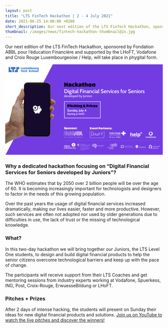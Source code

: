 ```yaml
---
layout: post
title: "LTS FinTech Hackathon | 2 - 4 July 2021"
date: 2021-06-25 14:00:00 +0200
short_description: Our next edition of the LTS FinTech Hackathon, sponsored by Fondation ABBL pour l’éducation Financière and supported by the LHoFT,  Vodafone and Croix Rouge Luxembourgeoise / Help, will take place in phygital form...
thumbnail: /images/news/fintech-hackathon-thumbnail@2x.jpg
---
```


Our next edition of the LTS FinTech Hackathon, sponsored by Fondation ABBL pour l’éducation Financière and supported by the LHoFT,  Vodafone and Croix Rouge Luxembourgeoise / Help, will take place in phygital form.

![FinTech Hackathon Cover](/images/news/fintech-hackathon@2x.jpg)

### Why a dedicated hackathon focusing on “Digital Financial Services for Seniors developed by Juniors”?

The WHO estimates that by 2050 over 2 billion people will be over the age of 60. It is becoming increasingly important for technologists and designers to factor in the needs of this growing population.

Over the past years the usage of digital financial services increased dramatically, making our lives easier, faster and more productive. However, such services are often not adopted nor used by older generations due to difficulties in use, the lack of trust or the missing of technological knowledge. 

### What? 

In this two-day hackathon we will bring together our Juniors, the LTS Level One students, to design and build digital financial products to help the senior citizens overcome technological barriers and keep up with the pace of change.

The participants will receive support from their LTS Coaches and get mentoring sessions from industry experts working at Vodafone, Spuerkess, ING, Post, Croix-Rouge, ErwuesseBildung or LHoFT. 

### Pitches + Prizes 

After 2 days of intense hacking, the students will present on Sunday their ideas for new digital financial products and solutions.
[ Join us on YouTube to watch the live pitches and discover the winners!](https://youtu.be/drhkLxqdUmA)